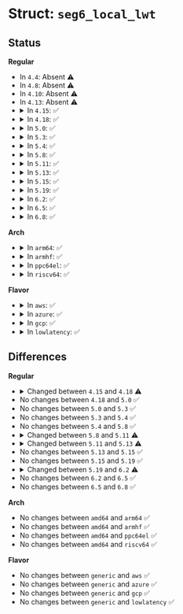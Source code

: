 # Struct: <code>seg6_local_lwt</code>

## Status
<b>Regular</b>
<ul>
<li>
In <code>4.4</code>: Absent ⚠️
</li>
<li>
In <code>4.8</code>: Absent ⚠️
</li>
<li>
In <code>4.10</code>: Absent ⚠️
</li>
<li>
In <code>4.13</code>: Absent ⚠️
</li>
<li>
<details>
<summary>In <code>4.15</code>: ✅</summary>

```c
struct seg6_local_lwt {
    int action;
    struct ipv6_sr_hdr *srh;
    int table;
    struct in_addr nh4;
    struct in6_addr nh6;
    int iif;
    int oif;
    int headroom;
    struct seg6_action_desc *desc;
};
```
</details>
</li>
<li>
<details>
<summary>In <code>4.18</code>: ✅</summary>

```c
struct seg6_local_lwt {
    int action;
    struct ipv6_sr_hdr *srh;
    int table;
    struct in_addr nh4;
    struct in6_addr nh6;
    int iif;
    int oif;
    struct bpf_lwt_prog bpf;
    int headroom;
    struct seg6_action_desc *desc;
};
```
</details>
</li>
<li>
<details>
<summary>In <code>5.0</code>: ✅</summary>

```c
struct seg6_local_lwt {
    int action;
    struct ipv6_sr_hdr *srh;
    int table;
    struct in_addr nh4;
    struct in6_addr nh6;
    int iif;
    int oif;
    struct bpf_lwt_prog bpf;
    int headroom;
    struct seg6_action_desc *desc;
};
```
</details>
</li>
<li>
<details>
<summary>In <code>5.3</code>: ✅</summary>

```c
struct seg6_local_lwt {
    int action;
    struct ipv6_sr_hdr *srh;
    int table;
    struct in_addr nh4;
    struct in6_addr nh6;
    int iif;
    int oif;
    struct bpf_lwt_prog bpf;
    int headroom;
    struct seg6_action_desc *desc;
};
```
</details>
</li>
<li>
<details>
<summary>In <code>5.4</code>: ✅</summary>

```c
struct seg6_local_lwt {
    int action;
    struct ipv6_sr_hdr *srh;
    int table;
    struct in_addr nh4;
    struct in6_addr nh6;
    int iif;
    int oif;
    struct bpf_lwt_prog bpf;
    int headroom;
    struct seg6_action_desc *desc;
};
```
</details>
</li>
<li>
<details>
<summary>In <code>5.8</code>: ✅</summary>

```c
struct seg6_local_lwt {
    int action;
    struct ipv6_sr_hdr *srh;
    int table;
    struct in_addr nh4;
    struct in6_addr nh6;
    int iif;
    int oif;
    struct bpf_lwt_prog bpf;
    int headroom;
    struct seg6_action_desc *desc;
};
```
</details>
</li>
<li>
<details>
<summary>In <code>5.11</code>: ✅</summary>

```c
struct seg6_local_lwt {
    int action;
    struct ipv6_sr_hdr *srh;
    int table;
    struct in_addr nh4;
    struct in6_addr nh6;
    int iif;
    int oif;
    struct bpf_lwt_prog bpf;
    struct seg6_end_dt_info dt_info;
    int headroom;
    struct seg6_action_desc *desc;
    long unsigned int parsed_optattrs;
};
```
</details>
</li>
<li>
<details>
<summary>In <code>5.13</code>: ✅</summary>

```c
struct seg6_local_lwt {
    int action;
    struct ipv6_sr_hdr *srh;
    int table;
    struct in_addr nh4;
    struct in6_addr nh6;
    int iif;
    int oif;
    struct bpf_lwt_prog bpf;
    struct seg6_end_dt_info dt_info;
    struct pcpu_seg6_local_counters *pcpu_counters;
    int headroom;
    struct seg6_action_desc *desc;
    long unsigned int parsed_optattrs;
};
```
</details>
</li>
<li>
<details>
<summary>In <code>5.15</code>: ✅</summary>

```c
struct seg6_local_lwt {
    int action;
    struct ipv6_sr_hdr *srh;
    int table;
    struct in_addr nh4;
    struct in6_addr nh6;
    int iif;
    int oif;
    struct bpf_lwt_prog bpf;
    struct seg6_end_dt_info dt_info;
    struct pcpu_seg6_local_counters *pcpu_counters;
    int headroom;
    struct seg6_action_desc *desc;
    long unsigned int parsed_optattrs;
};
```
</details>
</li>
<li>
<details>
<summary>In <code>5.19</code>: ✅</summary>

```c
struct seg6_local_lwt {
    int action;
    struct ipv6_sr_hdr *srh;
    int table;
    struct in_addr nh4;
    struct in6_addr nh6;
    int iif;
    int oif;
    struct bpf_lwt_prog bpf;
    struct seg6_end_dt_info dt_info;
    struct pcpu_seg6_local_counters *pcpu_counters;
    int headroom;
    struct seg6_action_desc *desc;
    long unsigned int parsed_optattrs;
};
```
</details>
</li>
<li>
<details>
<summary>In <code>6.2</code>: ✅</summary>

```c
struct seg6_local_lwt {
    int action;
    struct ipv6_sr_hdr *srh;
    int table;
    struct in_addr nh4;
    struct in6_addr nh6;
    int iif;
    int oif;
    struct bpf_lwt_prog bpf;
    struct seg6_end_dt_info dt_info;
    struct seg6_flavors_info flv_info;
    struct pcpu_seg6_local_counters *pcpu_counters;
    int headroom;
    struct seg6_action_desc *desc;
    long unsigned int parsed_optattrs;
};
```
</details>
</li>
<li>
<details>
<summary>In <code>6.5</code>: ✅</summary>

```c
struct seg6_local_lwt {
    int action;
    struct ipv6_sr_hdr *srh;
    int table;
    struct in_addr nh4;
    struct in6_addr nh6;
    int iif;
    int oif;
    struct bpf_lwt_prog bpf;
    struct seg6_end_dt_info dt_info;
    struct seg6_flavors_info flv_info;
    struct pcpu_seg6_local_counters *pcpu_counters;
    int headroom;
    struct seg6_action_desc *desc;
    long unsigned int parsed_optattrs;
};
```
</details>
</li>
<li>
<details>
<summary>In <code>6.8</code>: ✅</summary>

```c
struct seg6_local_lwt {
    int action;
    struct ipv6_sr_hdr *srh;
    int table;
    struct in_addr nh4;
    struct in6_addr nh6;
    int iif;
    int oif;
    struct bpf_lwt_prog bpf;
    struct seg6_end_dt_info dt_info;
    struct seg6_flavors_info flv_info;
    struct pcpu_seg6_local_counters *pcpu_counters;
    int headroom;
    struct seg6_action_desc *desc;
    long unsigned int parsed_optattrs;
};
```
</details>
</li>
</ul>
<b>Arch</b>
<ul>
<li>
<details>
<summary>In <code>arm64</code>: ✅</summary>

```c
struct seg6_local_lwt {
    int action;
    struct ipv6_sr_hdr *srh;
    int table;
    struct in_addr nh4;
    struct in6_addr nh6;
    int iif;
    int oif;
    struct bpf_lwt_prog bpf;
    int headroom;
    struct seg6_action_desc *desc;
};
```
</details>
</li>
<li>
<details>
<summary>In <code>armhf</code>: ✅</summary>

```c
struct seg6_local_lwt {
    int action;
    struct ipv6_sr_hdr *srh;
    int table;
    struct in_addr nh4;
    struct in6_addr nh6;
    int iif;
    int oif;
    struct bpf_lwt_prog bpf;
    int headroom;
    struct seg6_action_desc *desc;
};
```
</details>
</li>
<li>
<details>
<summary>In <code>ppc64el</code>: ✅</summary>

```c
struct seg6_local_lwt {
    int action;
    struct ipv6_sr_hdr *srh;
    int table;
    struct in_addr nh4;
    struct in6_addr nh6;
    int iif;
    int oif;
    struct bpf_lwt_prog bpf;
    int headroom;
    struct seg6_action_desc *desc;
};
```
</details>
</li>
<li>
<details>
<summary>In <code>riscv64</code>: ✅</summary>

```c
struct seg6_local_lwt {
    int action;
    struct ipv6_sr_hdr *srh;
    int table;
    struct in_addr nh4;
    struct in6_addr nh6;
    int iif;
    int oif;
    struct bpf_lwt_prog bpf;
    int headroom;
    struct seg6_action_desc *desc;
};
```
</details>
</li>
</ul>
<b>Flavor</b>
<ul>
<li>
<details>
<summary>In <code>aws</code>: ✅</summary>

```c
struct seg6_local_lwt {
    int action;
    struct ipv6_sr_hdr *srh;
    int table;
    struct in_addr nh4;
    struct in6_addr nh6;
    int iif;
    int oif;
    struct bpf_lwt_prog bpf;
    int headroom;
    struct seg6_action_desc *desc;
};
```
</details>
</li>
<li>
<details>
<summary>In <code>azure</code>: ✅</summary>

```c
struct seg6_local_lwt {
    int action;
    struct ipv6_sr_hdr *srh;
    int table;
    struct in_addr nh4;
    struct in6_addr nh6;
    int iif;
    int oif;
    struct bpf_lwt_prog bpf;
    int headroom;
    struct seg6_action_desc *desc;
};
```
</details>
</li>
<li>
<details>
<summary>In <code>gcp</code>: ✅</summary>

```c
struct seg6_local_lwt {
    int action;
    struct ipv6_sr_hdr *srh;
    int table;
    struct in_addr nh4;
    struct in6_addr nh6;
    int iif;
    int oif;
    struct bpf_lwt_prog bpf;
    int headroom;
    struct seg6_action_desc *desc;
};
```
</details>
</li>
<li>
<details>
<summary>In <code>lowlatency</code>: ✅</summary>

```c
struct seg6_local_lwt {
    int action;
    struct ipv6_sr_hdr *srh;
    int table;
    struct in_addr nh4;
    struct in6_addr nh6;
    int iif;
    int oif;
    struct bpf_lwt_prog bpf;
    int headroom;
    struct seg6_action_desc *desc;
};
```
</details>
</li>
</ul>

## Differences
<b>Regular</b>
<ul>
<li>
<details>
<summary>Changed between <code>4.15</code> and <code>4.18</code> ⚠️</summary>
<ul>
<li>
<b>Field added. </b>
<code>struct bpf_lwt_prog bpf</code>
</li>
</ul>
</details>
</li>
<li>
No changes between <code>4.18</code> and <code>5.0</code> ✅
</li>
<li>
No changes between <code>5.0</code> and <code>5.3</code> ✅
</li>
<li>
No changes between <code>5.3</code> and <code>5.4</code> ✅
</li>
<li>
No changes between <code>5.4</code> and <code>5.8</code> ✅
</li>
<li>
<details>
<summary>Changed between <code>5.8</code> and <code>5.11</code> ⚠️</summary>
<ul>
<li>
<b>Field added. </b>
<code>struct seg6_end_dt_info dt_info</code>
</li>
<li>
<b>Field added. </b>
<code>long unsigned int parsed_optattrs</code>
</li>
</ul>
</details>
</li>
<li>
<details>
<summary>Changed between <code>5.11</code> and <code>5.13</code> ⚠️</summary>
<ul>
<li>
<b>Field added. </b>
<code>struct pcpu_seg6_local_counters *pcpu_counters</code>
</li>
</ul>
</details>
</li>
<li>
No changes between <code>5.13</code> and <code>5.15</code> ✅
</li>
<li>
No changes between <code>5.15</code> and <code>5.19</code> ✅
</li>
<li>
<details>
<summary>Changed between <code>5.19</code> and <code>6.2</code> ⚠️</summary>
<ul>
<li>
<b>Field added. </b>
<code>struct seg6_flavors_info flv_info</code>
</li>
</ul>
</details>
</li>
<li>
No changes between <code>6.2</code> and <code>6.5</code> ✅
</li>
<li>
No changes between <code>6.5</code> and <code>6.8</code> ✅
</li>
</ul>
<b>Arch</b>
<ul>
<li>
No changes between <code>amd64</code> and <code>arm64</code> ✅
</li>
<li>
No changes between <code>amd64</code> and <code>armhf</code> ✅
</li>
<li>
No changes between <code>amd64</code> and <code>ppc64el</code> ✅
</li>
<li>
No changes between <code>amd64</code> and <code>riscv64</code> ✅
</li>
</ul>
<b>Flavor</b>
<ul>
<li>
No changes between <code>generic</code> and <code>aws</code> ✅
</li>
<li>
No changes between <code>generic</code> and <code>azure</code> ✅
</li>
<li>
No changes between <code>generic</code> and <code>gcp</code> ✅
</li>
<li>
No changes between <code>generic</code> and <code>lowlatency</code> ✅
</li>
</ul>

